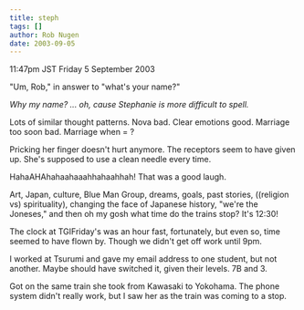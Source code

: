 ```yaml
---
title: steph
tags: []
author: Rob Nugen
date: 2003-09-05
---
```


<p class=date>11:47pm JST Friday 5 September 2003</p>

<p>"Um, Rob," in answer to "what's your name?"</p>

<p><em>Why my name?  ...  oh, cause Stephanie is more difficult to
spell.</em></p>

<p>Lots of similar thought patterns.  Nova bad.  Clear emotions good.
Marriage too soon bad.  Marriage when = ?</p>

<p>Pricking her finger doesn't hurt anymore.  The receptors seem to
have given up.  She's supposed to use a clean needle every time.</p>

<p>HahaAHAhahaahaaahhahaahhah!  That was a good laugh.</p>

<p>Art, Japan, culture, Blue Man Group, dreams, goals, past stories,
((religion vs) spirituality), changing the face of Japanese history,
"we're the Joneses," and then oh my gosh what time do the trains stop?
It's 12:30!</p>

<p>The clock at TGIFriday's was an hour fast, fortunately, but even
so, time seemed to have flown by.  Though we didn't get off work until
9pm.</p>

<p>I worked at Tsurumi and gave my email address to one student, but
not another.  Maybe should have switched it, given their levels.  7B
and 3.</p>

<p>Got on the same train she took from Kawasaki to Yokohama.  The
phone system didn't really work, but I saw her as the train was coming
to a stop.</p>
